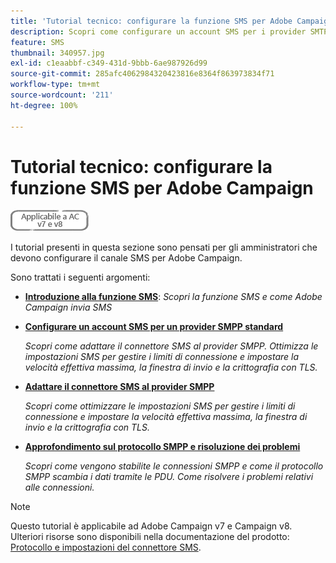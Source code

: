```yaml
---
title: 'Tutorial tecnico: configurare la funzione SMS per Adobe Campaign'
description: Scopri come configurare un account SMS per i provider SMTP e come analizzare e risolvere i problemi di configurazione.
feature: SMS
thumbnail: 340957.jpg
exl-id: c1eaabbf-c349-431d-9bbb-6ae987926d99
source-git-commit: 285afc4062984320423816e8364f863973834f71
workflow-type: tm+mt
source-wordcount: '211'
ht-degree: 100%

---
```


# Tutorial tecnico: configurare la funzione SMS per Adobe Campaign

![Applicabile alle versioni v7 e v8](../assets/V7-V8-stamp.png)

I tutorial presenti in questa sezione sono pensati per gli amministratori che devono configurare il canale SMS per Adobe Campaign.

Sono trattati i seguenti argomenti:

* **[Introduzione alla funzione SMS](/help/tutorial-sms/introduction-to-sms.md)**:
   *Scopri la funzione SMS e come Adobe Campaign invia SMS*

* **[Configurare un account SMS per un provider SMPP standard](/help/tutorial-sms/set-up-account-for-standard-smpp-provider.md)**

   *Scopri come adattare il connettore SMS al provider SMPP. Ottimizza le impostazioni SMS per gestire i limiti di connessione e impostare la velocità effettiva massima, la finestra di invio e la crittografia con TLS.*

* **[Adattare il connettore SMS al provider SMPP](/help/tutorial-sms/adapt-sms-connector-to-smpp-provider.md)**

   *Scopri come ottimizzare le impostazioni SMS per gestire i limiti di connessione e impostare la velocità effettiva massima, la finestra di invio e la crittografia con TLS.*

* **[Approfondimento sul protocollo SMPP e risoluzione dei problemi](/help/tutorial-sms/smpp-deep-dive-and-troubleshooting.md)**

   *Scopri come vengono stabilite le connessioni SMPP e come il protocollo SMPP scambia i dati tramite le PDU. Come risolvere i problemi relativi alle connessioni.*

>[!NOTE]
>
>Questo tutorial è applicabile ad Adobe Campaign v7 e Campaign v8. Ulteriori risorse sono disponibili nella documentazione del prodotto: [Protocollo e impostazioni del connettore SMS](https://experienceleague.adobe.com/docs/campaign-classic/using/sending-messages/sending-messages-on-mobiles/sms-protocol.html?lang=it#sending-messages).
